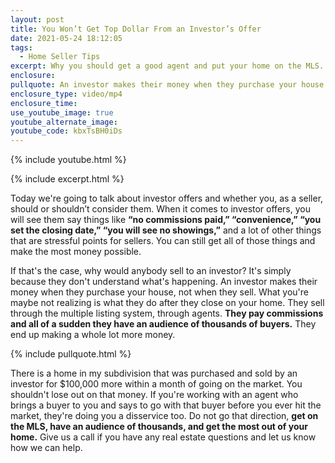 ```yaml
---
layout: post
title: You Won’t Get Top Dollar From an Investor’s Offer
date: 2021-05-24 18:12:05
tags:
  - Home Seller Tips
excerpt: Why you should get a good agent and put your home on the MLS.
enclosure:
pullquote: An investor makes their money when they purchase your house.
enclosure_type: video/mp4
enclosure_time:
use_youtube_image: true
youtube_alternate_image:
youtube_code: kbxTsBH0iDs
---
```

{% include youtube.html %}

{% include excerpt.html %}

Today we're going to talk about investor offers and whether you, as a seller, should or shouldn’t consider them. When it comes to investor offers, you will see them say things like **“no commissions paid,” “convenience,” “you set the closing date,” “you will see no showings,”** and a lot of other things that are stressful points for sellers. You can still get all of those things and make the most money possible.

If that's the case, why would anybody sell to an investor? It's simply because they don't understand what's happening. An investor makes their money when they purchase your house, not when they sell. What you're maybe not realizing is what they do after they close on your home. They sell through the multiple listing system, through agents. **They pay commissions and all of a sudden they have an audience of thousands of buyers.** They end up making a whole lot more money.

{% include pullquote.html %}

There is a home in my subdivision that was purchased and sold by an investor for $100,000 more within a month of going on the market. You shouldn't lose out on that money. If you're working with an agent who brings a buyer to you and says to go with that buyer before you ever hit the market, they're doing you a disservice too. Do not go that direction, **get on the MLS, have an audience of thousands, and get the most out of your home.** Give us a call if you have any real estate questions and let us know how we can help.
